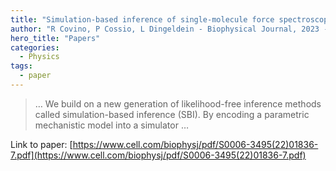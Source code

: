 ```yaml
---
title: "Simulation-based inference of single-molecule force spectroscopy"
author: "R Covino, P Cossio, L Dingeldein - Biophysical Journal, 2023 - cell.com"
hero_title: "Papers"
categories:
  - Physics
tags:
  - paper
---
```



>… We build on a new generation of likelihood-free inference methods called simulation-based inference (SBI). By encoding a parametric mechanistic model into a simulator …

Link to paper: [https://www.cell.com/biophysj/pdf/S0006-3495(22)01836-7.pdf](https://www.cell.com/biophysj/pdf/S0006-3495(22)01836-7.pdf)
